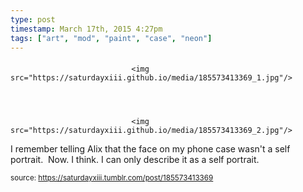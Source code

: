 ```yaml
---
type: post
timestamp: March 17th, 2015 4:27pm
tags: ["art", "mod", "paint", "case", "neon"]
---
```

####


                               <img src="https://saturdayxiii.github.io/media/185573413369_1.jpg"/>
                           

                                                                                                                           

                               <img src="https://saturdayxiii.github.io/media/185573413369_2.jpg"/>
                           

                                                                                                                      
I remember telling Alix that the face on my phone case wasn't a self portrait.  Now. I think. I can only describe it as a self portrait.
 
                                    
                
                
                
                
                                
<small>source: https://saturdayxiii.tumblr.com/post/185573413369</small>